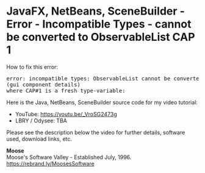 # JavaFX, NetBeans, SceneBuilder - Error - Incompatible Types - cannot be converted to ObservableList CAP 1

How to fix this error:

<pre>
error: incompatible types: ObservableList<String> cannot be converted to ObservableList<CAP#1>
(gui component details)
where CAP#1 is a fresh type-variable:
</pre>

Here is the Java, NetBeans, SceneBuilder source code for my video tutorial:
* YouTube: https://youtu.be/_VroSG2473g
* LBRY / Odysee: TBA

Please see the description below the video for further details, software used, download links, etc.

**Moose**
<br>Moose's Software Valley - Established July, 1996.
<br>https://rebrand.ly/MoosesSoftware


